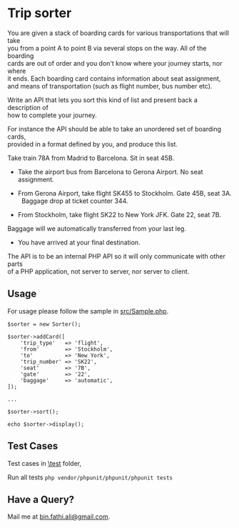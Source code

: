# Trip sorter	

You	are	given	a	stack	of	boarding	cards	for	various	transportations	that	will	take	
you	from	a	point	A	to	point	B	via	several	stops	on	the	way.	All	of	the	boarding	
cards	are	out	of	order	and	you	don't	know	where	your	journey	starts,	nor	where	
it	ends.	Each	boarding	card	contains	information	about	seat	assignment,	and	
means	of	transportation	(such	as	flight	number,	bus	number	etc).	

Write	an	API	that	lets	you	sort	this	kind	of	list	and	present	back	a	description	of	
how	to	complete	your	journey.	

For	instance	the	API	should	be	able	to	take	an	unordered	set	of	boarding	cards,	
provided	in	a	format	defined	by	you,	and	produce	this	list.	

Take	train	78A	from	Madrid	to	Barcelona.	Sit	in	seat	45B.	
- Take	the	airport	bus	from	Barcelona	to	Gerona	Airport.	No	seat	
assignment.	

- From	Gerona	Airport,	take	flight	SK455	to	Stockholm.	Gate	45B,	seat	3A.	 
Baggage	drop	at	ticket	counter	344.
	
- From	Stockholm,	take	flight	SK22	to	New	York	JFK.	Gate	22,	seat	7B.	 

Baggage	will	we	automatically	transferred	from	your	last	leg.	
- You have	arrived	at	your	final	destination.


The	API	is	to	be	an	internal	PHP API	so	it	will	only	communicate	with	other	parts	
of	a	PHP application,	not	server	to	server,	nor	server	to	client.		

## Usage
For usage please follow the sample in [src/Sample.php](src/Sample.php).

    $sorter = new Sorter();
    
    $sorter->addCard([
        'trip_type'   => 'flight',
        'from'        => 'Stockholm',
        'to'          => 'New York',
        'trip_number' => 'SK22',
        'seat'        => '7B',
        'gate'        => '22',
        'baggage'     => 'automatic',
    ]);
    
    ...
    
    $sorter->sort();
    
    echo $sorter->display();

## Test Cases
Test cases in [\test](tests) folder,

Run all tests `php vendor/phpunit/phpunit/phpunit tests`

## Have a Query?
Mail me at [bin.fathi.ali@gmail.com](mailto:bin.fathi.ali@gmail.com).

